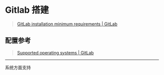 # Gitlab 搭建

> [GitLab installation minimum requirements | GitLab](https://docs.gitlab.com/15.2/ee/install/requirements.html)

## 配置参考

> [Supported operating systems | GitLab](https://docs.gitlab.com/ee/administration/package_information/supported_os.html#supported-operating-systems)

---

系统方面支持

